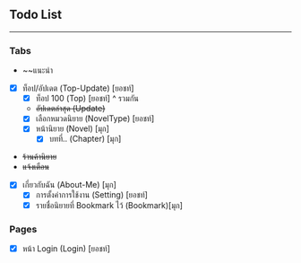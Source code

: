 ## Todo List
---
### Tabs
 *  ~~แนะนำ
 * [x] ท็อป/อัปเดต (Top-Update) [ยอชท์] 
   * [x] ท็อป 100 (Top) [ยอชท์] ^ รวมกัน
   * ~~อัปเดตล่าสุด (Update)~~
   * [x] เลือกหมวดนิยาย (NovelType) [ยอชท์]
   * [x] หน้านิยาย (Novel)  [มุก]
     * [x] บทที่.. (Chapter) [มุก]
 *  ~~ร้านค้านิยาย~~
 *  ~~แจ้งเตือน~~
 * [x] เกี่ยวกับฉัน (About-Me) [มุก]
   * [x] การตั้งค่าการใช้งาน (Setting) [ยอชท์]
   * [x] รายชื่อนิยายที่ Bookmark ไว้ (Bookmark)[มุก]
### Pages
* [x] หน้า Login (Login) [ยอชท์]